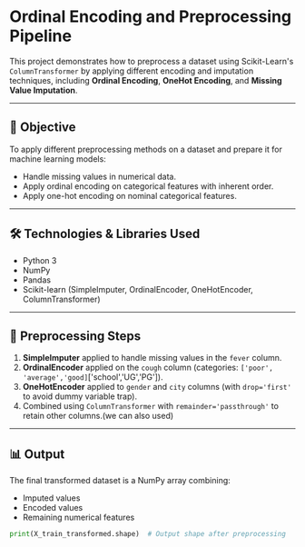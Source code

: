 # Ordinal Encoding and Preprocessing Pipeline

This project demonstrates how to preprocess a dataset using Scikit-Learn's `ColumnTransformer` by applying different encoding and imputation techniques, including **Ordinal Encoding**, **OneHot Encoding**, and **Missing Value Imputation**.

---

## 📌 Objective

To apply different preprocessing methods on a dataset and prepare it for machine learning models:
- Handle missing values in numerical data.
- Apply ordinal encoding on categorical features with inherent order.
- Apply one-hot encoding on nominal categorical features.

---

## 🛠️ Technologies & Libraries Used

- Python 3
- NumPy
- Pandas
- Scikit-learn (SimpleImputer, OrdinalEncoder, OneHotEncoder, ColumnTransformer)

---

## 🔄 Preprocessing Steps

1. **SimpleImputer** applied to handle missing values in the `fever` column.
2. **OrdinalEncoder** applied on the `cough` column (categories: `['poor', 'average','good]`['school','UG','PG']).
3. **OneHotEncoder** applied to `gender` and `city` columns (with `drop='first'` to avoid dummy variable trap).
4. Combined using `ColumnTransformer` with `remainder='passthrough'` to retain other columns.(we can also used)

---

## 📊 Output

The final transformed dataset is a NumPy array combining:
- Imputed values
- Encoded values
- Remaining numerical features

```python
print(X_train_transformed.shape)  # Output shape after preprocessing
